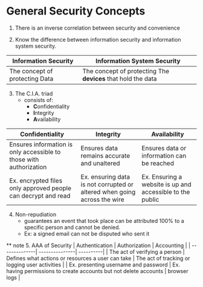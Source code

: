 # General Security Concepts
1. There is an inverse correlation between security and convenience 

2. Know the difference between information security and information system security.

| Information Security | Information **System** Security |
| -------------------- | ------------------------------- |
| The concept of protecting Data | The concept of protecting The **devices** that hold the data|

3. The C.I.A. triad
   - consists of:
      - **C**onfidentiality
      - **I**ntegrity
      - **A**vailability

| Confidentiality | Integrity | Availability |
| --------------- | --------- | ------------ |
| Ensures information is only accessible to those with authorization | Ensures data remains accurate and unaltered | Ensures data or information can be reached |
| Ex. encrypted files only approved people can decrypt and read | Ex. ensuring data is not corrupted or altered when going across the wire | Ex. Ensuring a website is up and accessible to the public | 

4. Non-repudiation
    - guarantees an event that took place can be attributed 100% to a specific person and cannot be denied.
    - Ex: a signed email can not be disputed who sent it

** note 
5. AAA of Security
   | Authentication | Authorization | Accounting | 
   | --------------| ---------------| ----------|
   | The act of verifying a person | Defines what actions or resources a user can take | The act of tracking or logging user activities |
   | Ex. presenting username and password | Ex. having permissions to create accounts but not delete accounts | browser logs |
